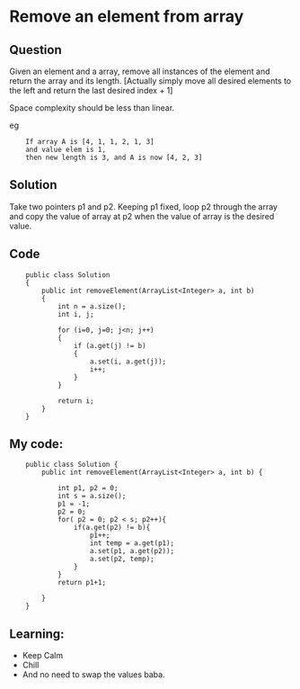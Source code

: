 # Remove an element from array

## Question

Given an element and a array, remove all instances of the element and return the array and its length. [Actually simply move all desired elements to the left and return the last desired index + 1]

Space complexity should be less than linear.

eg

        If array A is [4, 1, 1, 2, 1, 3]
        and value elem is 1,
        then new length is 3, and A is now [4, 2, 3]

## Solution
Take two pointers p1 and p2. Keeping p1 fixed, loop p2 through the array and copy the value of array at p2 when the value of array is the desired value.

## Code



        public class Solution
        {
            public int removeElement(ArrayList<Integer> a, int b)
            {
                int n = a.size();
                int i, j;
                
                for (i=0, j=0; j<n; j++)
                {
                    if (a.get(j) != b)
                    {
                        a.set(i, a.get(j));
                        i++;
                    }
                }
                
                return i;
            }
        }

## My code:

        public class Solution {
            public int removeElement(ArrayList<Integer> a, int b) {
                
                int p1, p2 = 0; 
                int s = a.size();
                p1 = -1;
                p2 = 0;
                for( p2 = 0; p2 < s; p2++){
                    if(a.get(p2) != b){
                        p1++;
                        int temp = a.get(p1);
                        a.set(p1, a.get(p2));
                        a.set(p2, temp);
                    }
                }
                return p1+1;
                
            }
        }

## Learning: 
- Keep Calm
- Chill
- And no need to swap the values baba.